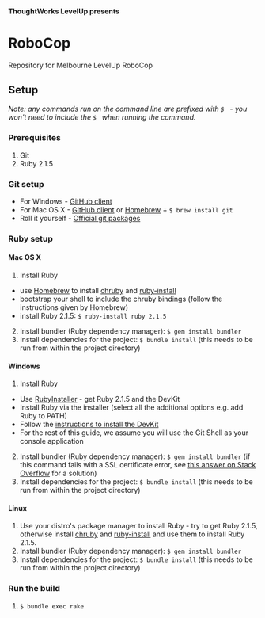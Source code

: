 #### ThoughtWorks LevelUp presents

# RoboCop

Repository for Melbourne LevelUp RoboCop


## Setup
_Note: any commands run on the command line are prefixed with `$ ` - you won't need to include the `$ ` when running the command._

### Prerequisites
1. Git
2. Ruby 2.1.5

### Git setup
- For Windows - [GitHub client](http://windows.github.com/)
- For Mac OS X - [GitHub client](http://mac.github.com/) or [Homebrew](http://brew.sh/) + `$ brew install git`
- Roll it yourself - [Official git packages](http://git-scm.com/downloads)

### Ruby setup
#### Mac OS X
1. Install Ruby
  - use [Homebrew](http://brew.sh/) to install [chruby](https://github.com/postmodern/chruby) and [ruby-install](https://github.com/postmodern/ruby-install)
  - bootstrap your shell to include the chruby bindings (follow the instructions given by Homebrew)
  - install Ruby 2.1.5: `$ ruby-install ruby 2.1.5`
2. Install bundler (Ruby dependency manager): `$ gem install bundler`
3. Install dependencies for the project: `$ bundle install` (this needs to be run from within the project directory)

#### Windows
1. Install Ruby
  - Use [RubyInstaller](http://rubyinstaller.org/downloads/) - get Ruby 2.1.5 and the DevKit
  - Install Ruby via the installer (select all the additional options e.g. add Ruby to PATH)
  - Follow the [instructions to install the DevKit](https://github.com/oneclick/rubyinstaller/wiki/Development-Kit)
  - For the rest of this guide, we assume you will use the Git Shell as your console application

2. Install bundler (Ruby dependency manager): `$ gem install bundler` (if this command fails with a SSL certificate error, see [this answer on Stack Overflow](http://stackoverflow.com/a/27298259) for a solution)
3. Install dependencies for the project: `$ bundle install` (this needs to be run from within the project directory)

#### Linux
1. Use your distro's package manager to install Ruby - try to get Ruby 2.1.5, otherwise install [chruby](https://github.com/postmodern/chruby) and [ruby-install](https://github.com/postmodern/ruby-install) and use them to install Ruby 2.1.5.
2. Install bundler (Ruby dependency manager): `$ gem install bundler`
3. Install dependencies for the project: `$ bundle install` (this needs to be run from within the project directory)


### Run the build
1. `$ bundle exec rake`
